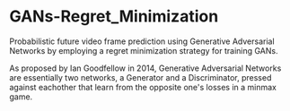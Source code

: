 # GANs-Regret_Minimization
Probabilistic future video frame prediction using Generative Adversarial Networks by employing a regret minimization strategy for training GANs.

As proposed by Ian Goodfellow in 2014, Generative Adversarial Networks are essentially two networks, a Generator and a Discriminator, pressed against eachother that learn from the opposite one's losses in a minmax game. 

